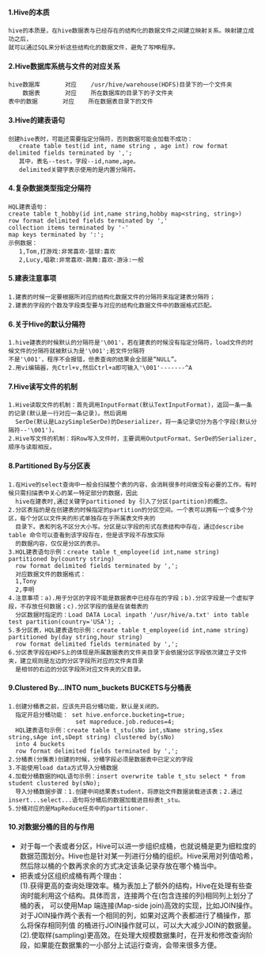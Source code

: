 #### 1.Hive的本质
```
hive的本质是，在hive数据表与已经存在的结构化的数据文件之间建立映射关系。映射建立成功之后，
就可以通过SQL来分析这些结构化的数据文件，避免了写MR程序。
```
#### 2.Hive数据库系统与文件的对应关系
```
hive数据库       对应    /usr/hive/warehouse(HDFS)目录下的一个文件夹
    数据表       对应    所在数据库的目录下的子文件夹
表中的数据       对应    所在数据表目录下的文件
```

#### 3.Hive的建表语句
```
创建hive表时，可能还需要指定分隔符，否则数据可能会加载不成功：
   create table test(id int, name string , age int) row format delimited fields terminated by ',';
   其中，表名--test，字段--id,name,age。
   delimited关键字表示使用的是内置分隔符。
```

#### 4.复杂数据类型指定分隔符
```
HQL建表语句：
create table t_hobby(id int,name string,hobby map<string, string>) 
row format delimited fields terminated by ',' 
collection items terminated by '-' 
map keys terminated by ':';
示例数据：
   1,Tom,打游戏:非常喜欢-篮球:喜欢
   2,Lucy,唱歌:非常喜欢-跳舞:喜欢-游泳:一般
```

#### 5.建表注意事项
```
1.建表的时候一定要根据所对应的结构化数据文件的分隔符来指定建表分隔符；
2.建表的字段的个数及字段类型要与对应的结构化数据文件中的数据格式匹配。
```

#### 6.关于Hive的默认分隔符
```
1.hive建表的时候默认的分隔符是'\001'，若在建表的时候没有指定分隔符，load文件的时候文件的分隔符就被默认为是'\001';若文件分隔符
不是'\001'，程序不会报错，但表查询的结果会全部是“NULL”。
2.用vi编辑器，先Ctrl+v,然后Ctrl+a即可输入'\001'-------^A
```

#### 7.Hive读写文件的机制
```
1.Hive读取文件的机制：首先调用InputFormat(默认TextInputFormat)，返回一条一条的记录(默认是一行对应一条记录)。然后调用
  SerDe(默认是LazySimpleSerDe)的Deserializer，将一条记录切分为各个字段(默认分隔符--'\001')。
2.Hive写文件的机制：将Row写入文件时，主要调用OutputFormat、SerDe的Serializer,顺序与读取相反。
```

#### 8.Partitioned By与分区表
```
1.在Hive的select查询中一般会扫描整个表的内容，会消耗很多时间做没有必要的工作。有时候只需扫描表中关心的某一特定部分的数据，因此
  hive在建表时,通过关键字partitioned by 引入了分区(partition)的概念。
2.分区表指的是在创建表的时候指定的partition的分区空间。一个表可以拥有一个或多个分区，每个分区以文件夹的形式单独存在于所属表文件夹的
  目录下。表和列名不区分大小写。分区是以字段的形式在表结构中存在，通过describe table 命令可以查看到该字段存在，但是该字段不存放实际
  的数据内容，仅仅是分区的表示。
3.HQL建表语句示例：create table t_employee(id int,name string) partitioned by(country string) 
  row format delimited fields terminated by ',';
  对应数据文件的数据格式：
  1,Tony
  2,李明
4.注意事项：a).用于分区的字段不能是数据表中已经存在的字段；b).分区字段是一个虚拟字段，不存放任何数据；c).分区字段的值是在装载表的
  分区数据时指定的：Load DATA Local inpath '/usr/hive/a.txt' into table test partition(country='USA'); . 
5.多分区表，HQL建表语句示例：create table t_employee(id int,name string) partitioned by(day string,hour string) 
  row format delimited fields terminated by ',';
6.分区表字段在HDFS上的体现是所属数据表的文件夹目录下会依据分区字段依次建立子文件夹，建立规则是左边的分区字段所对应的文件夹目录
  是相邻的右边的分区字段所对应文件夹的父目录。
```

#### 9.Clustered By...INTO num_buckets BUCKETS与分桶表
```
1.创建分桶表之前，应该先开启分桶功能，默认是关闭的。
  指定开启分桶功能： set hive.enforce.bucketing=true;
                   set mapreduce.job.reduces=4;
  HQL建表语句示例：create table t_stu(sNo int,sName string,sSex string,sAge int,sDept string) clustered by(sNo) 
  into 4 buckets
  row format delimited fields terminated by ',';
2.分桶表(分簇表)创建的时候，分桶字段必须是数据表中已定义的字段
3.不能使用load data方式导入分桶数据
4.加载分桶数据的HQL语句示例：insert overwrite table t_stu select * from student clustered by(sNo);
  导入分桶数据步骤：1.创建中间结果表student，将原始文件数据装载进该表；2.通过insert...select...语句将分桶后的数据加载进目标表t_stu。
5.分桶对应的是MapReduce任务中的partitioner.
```

#### 10.对数据分桶的目的与作用
* 对于每一个表或者分区，Hive可以进一步组织成桶，也就说桶是更为细粒度的数据范围划分。Hive也是针对某一列进行分桶的组织。Hive采用对列值哈希，
然后除以桶的个数再求余的方式决定该条记录存放在哪个桶当中。
* 把表或分区组织成桶有两个理由：</br>
  (1).获得更高的查询处理效率。桶为表加上了额外的结构，Hive在处理有些查询时能利用这个结构。具体而言，连接两个在(包含连接的列)相同列上划分了桶的表，
  可以使用Map 端连接(Map-side join)高效的实现，比如JOIN操作。对于JOIN操作两个表有一个相同的列，如果对这两个表都进行了桶操作，那么将保存相同列值
  的桶进行JOIN操作就可以，可以大大减少JOIN的数据量。</br>
  (2).使取样(sampling)更高效。在处理大规模数据集时，在开发和修改查询阶段，如果能在数据集的一小部分上试运行查询，会带来很多方便。
  





